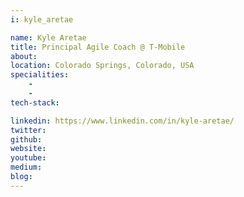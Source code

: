 ```yaml
---
i: kyle_aretae

name: Kyle Aretae
title: Principal Agile Coach @ T-Mobile
about: 
location: Colorado Springs, Colorado, USA
specialities:
    - 
    - 
tech-stack: 

linkedin: https://www.linkedin.com/in/kyle-aretae/
twitter: 
github: 
website: 
youtube: 
medium: 
blog: 
---
```

